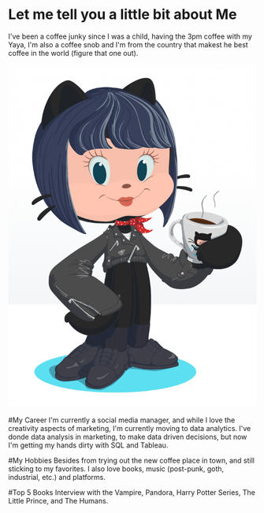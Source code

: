 # Let me tell you a little bit about Me
I've been a coffee junky since I was a child, having the 3pm coffee with my Yaya, I'm also a coffee snob and I'm from the country that makest he best coffee in the world (figure that one out). 

![me](octome.png)

#My Career
I'm currently a social media manager, and while I love the creativity aspects of marketing, I'm currently moving to data analytics. I've donde data analysis in marketing, to make data driven decisions, but now I'm getting my hands dirty with SQL and Tableau.

#My Hobbies
Besides from trying out the new coffee place in town, and still sticking to my favorites. I also love books, music (post-punk, goth, industrial, etc.) and platforms. 

#Top 5 Books
Interview with the Vampire, Pandora, Harry Potter Series, The Little Prince, and The Humans.
